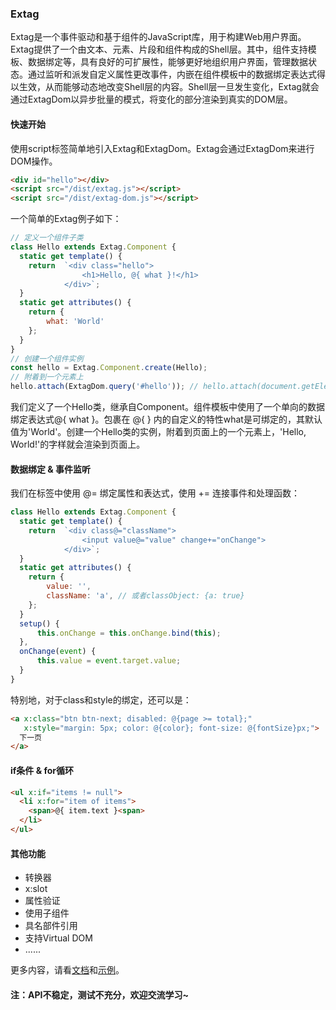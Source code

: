 ### Extag
Extag是一个事件驱动和基于组件的JavaScript库，用于构建Web用户界面。Extag提供了一个由文本、元素、片段和组件构成的Shell层。其中，组件支持模板、数据绑定等，具有良好的可扩展性，能够更好地组织用户界面，管理数据状态。通过监听和派发自定义属性更改事件，内嵌在组件模板中的数据绑定表达式得以生效，从而能够动态地改变Shell层的内容。Shell层一旦发生变化，Extag就会通过ExtagDom以异步批量的模式，将变化的部分渲染到真实的DOM层。

#### 快速开始
使用script标签简单地引入Extag和ExtagDom。Extag会通过ExtagDom来进行DOM操作。
```html
<div id="hello"></div>
<script src="/dist/extag.js"></script>
<script src="/dist/extag-dom.js"></script>
```
一个简单的Extag例子如下：
```javascript
// 定义一个组件子类
class Hello extends Extag.Component {
  static get template() {
    return  `<div class="hello">
                <h1>Hello, @{ what }!</h1> 
            </div>`;
  }
  static get attributes() {
    return {
        what: 'World'
    };
  }
}
// 创建一个组件实例
const hello = Extag.Component.create(Hello);
// 附着到一个元素上
hello.attach(ExtagDom.query('#hello')); // hello.attach(document.getElementById('hello'));
```
我们定义了一个Hello类，继承自Component。组件模板中使用了一个单向的数据绑定表达式@{ what }。包裹在 @{ } 内的自定义的特性what是可绑定的，其默认值为'World'。创建一个Hello类的实例，附着到页面上的一个元素上，'Hello, World!'的字样就会渲染到页面上。
#### 数据绑定 & 事件监听
我们在标签中使用 @= 绑定属性和表达式，使用 += 连接事件和处理函数：
```javascript
class Hello extends Extag.Component {
  static get template() {
    return  `<div class@="className">
                <input value@="value" change+="onChange">
            </div>`;
  }
  static get attributes() {
    return {
        value: '',
        className: 'a', // 或者classObject: {a: true}
    };
  }
  setup() {
      this.onChange = this.onChange.bind(this);
  },
  onChange(event) {
      this.value = event.target.value;
  }
}
```
特别地，对于class和style的绑定，还可以是：
```html
<a x:class="btn btn-next; disabled: @{page >= total};"
   x:style="margin: 5px; color: @{color}; font-size: @{fontSize}px;">
  下一页
</a>  
```
#### if条件 & for循环
```html
<ul x:if="items != null">
  <li x:for="item of items">
    <span>@{ item.text }<span>
  </li>
</ul>
```

#### 其他功能
* 转换器
* x:slot
* 属性验证
* 使用子组件
* 具名部件引用
* 支持Virtual DOM
* ......

更多内容，请看[文档](https://enjolras1024.github.io/extag)和[示例](https://enjolras1024.github.io/extag/examples)。

#### 注：API不稳定，测试不充分，欢迎交流学习~